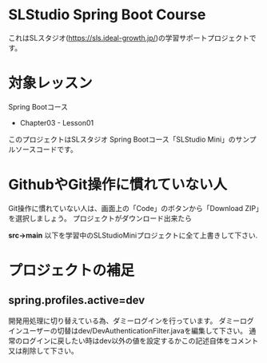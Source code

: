 # SLStudio Spring Boot Course
これはSLスタジオ(https://sls.ideal-growth.jp/)の学習サポートプロジェクトです。

# 対象レッスン
Spring Bootコース
- Chapter03 - Lesson01

このプロジェクトはSLスタジオ Spring Bootコース「SLStudio Mini」のサンプルソースコードです。

# GithubやGit操作に慣れていない人

Git操作に慣れていない人は、画面上の「Code」のボタンから「Download ZIP」を選択しましょう。
プロジェクトがダウンロード出来たら

**src->main**
以下を学習中のSLStudioMiniプロジェクトに全て上書きして下さい.

# プロジェクトの補足

## spring.profiles.active=dev
開発用処理に切り替えている為、ダミーログインを行っています。
ダミーログインユーザーの切替はdev/DevAuthenticationFilter.javaを編集して下さい。
通常のログインに戻したい時はdev以外の値を設定するかこの記述自体をコメント又は削除して下さい。
